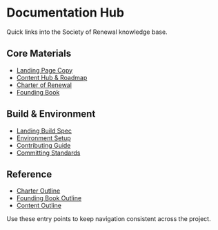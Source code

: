 # Documentation Hub

Quick links into the Society of Renewal knowledge base.

## Core Materials

- [Landing Page Copy](content/landing-page.md)
- [Content Hub & Roadmap](content/README.md)
- [Charter of Renewal](charter/README.md)
- [Founding Book](founding-book/README.md)

## Build & Environment

- [Landing Build Spec](spec/landing-build-spec.md)
- [Environment Setup](environment/setup.md)
- [Contributing Guide](../CONTRIBUTING.md)
- [Committing Standards](../COMMITTING.md)

## Reference

- [Charter Outline](charter/outline.md)
- [Founding Book Outline](founding-book/outline.md)
- [Content Outline](content/outline.md)

Use these entry points to keep navigation consistent across the project.
